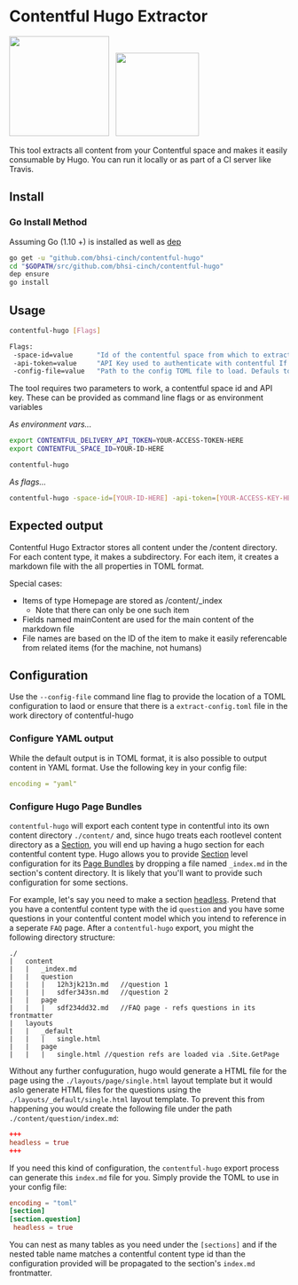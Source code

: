 # Contentful Hugo Extractor

<img src="https://d33wubrfki0l68.cloudfront.net/21d38ec2ccdfaacf6adc0b9921add9d18406493a/e1bcd/assets/images/logos/contentful-dark.svg" width="180" /> &nbsp; <img src="https://gohugo.io/img/hugo-logo.png" width="150" />

This tool extracts all content from your Contentful space and makes it easily consumable by Hugo. You can run it locally or as part of a CI server like Travis.

## Install

### Go Install Method

Assuming Go (1.10 +) is installed as well as [dep](https://golang.github.io/dep/)

``` sh
go get -u "github.com/bhsi-cinch/contentful-hugo"
cd "$GOPATH/src/github.com/bhsi-cinch/contentful-hugo"
dep ensure
go install
```

## Usage

``` sh
contentful-hugo [Flags]

Flags:
 -space-id=value      "Id of the contentful space from which to extract content. If not present will default to an environment variable named `$CONTENTFUL_SPACE_ID`"
 -api-token=value     "API Key used to authenticate with contentful If not present will default to an environment variable named `$CONTENTFUL_DELIVERY_API_TOKEN`"
 -config-file=value   "Path to the config TOML file to load. Defauls to `./extract-config.tml`"
 ```

The tool requires two parameters to work, a contentful space id and API key. These can be provided as command line flags or as environment variables

_As environment vars..._

``` sh
export CONTENTFUL_DELIVERY_API_TOKEN=YOUR-ACCESS-TOKEN-HERE
export CONTENTFUL_SPACE_ID=YOUR-ID-HERE

contentful-hugo
```

_As flags..._

``` sh
contentful-hugo -space-id=[YOUR-ID-HERE] -api-token=[YOUR-ACCESS-KEY-HERE] -config-file="./export-conf.toml"

```

## Expected output

Contentful Hugo Extractor stores all content under the /content directory. For each content type, it makes a subdirectory. For each item, it creates a markdown file with the all properties in TOML format.

Special cases:

- Items of type Homepage are stored as /content/_index
  - Note that there can only be one such item
- Fields named mainContent are used for the main content of the markdown file
- File names are based on the ID of the item to make it easily referencable from related items (for the machine, not humans)

## Configuration

Use the `--config-file` command line flag to provide the location of a TOML configuration to laod or ensure that there is a `extract-config.toml` file in the work directory of contentful-hugo

### Configure YAML output

While the default output is in TOML format, it is also possible to output content in YAML format. Use the following key in your config file:

``` yaml
encoding = "yaml"
```

### Configure Hugo Page Bundles

`contentful-hugo` will export each content type in contentful into its own content directory `./content/` and, since hugo treats each rootlevel content directory as a [Section][1], you will end up having a hugo section for each contentful content type. Hugo allows you to provide [Section][1] level configuration for its [Page Bundles](https://gohugo.io/content-management/page-bundles) by dropping a file named `_index.md` in the section's content directory. It is likely that you'll want to provide such configuration for some sections. 

For example, let's say you need to make a section [headless](https://gohugo.io/content-management/page-bundles/#headless-bundle). Pretend that you have a contentful content type with the id `question` and you have some questions in your contentful content model which you intend to reference in a seperate `FAQ` page. After a `contentful-hugo` export, you might the following directory structure:

``` none
./
|   content
|   |   _index.md
|   |   question
|   |   |   12h3jk213n.md   //question 1
|   |   |   sdfer343sn.md   //question 2
|   |   page
|   |   |   sdf234dd32.md   //FAQ page - refs questions in its frontmatter
|   layouts
|   |   _default
|   |   |   single.html
|   |   page
|   |   |   single.html //question refs are loaded via .Site.GetPage
```

Without any further confuguration, hugo would generate a HTML file for the page using the `./layouts/page/single.html` layout template but it would aslo generate HTML files for the questions using the `./layouts/_default/single.html` layout template. To prevent this from happening you would create the following file under the path `./content/question/index.md`: 

``` toml
+++
headless = true
+++
```

If you need this kind of configuration, the `contentful-hugo` export process can generate this `index.md` file for you.  Simply provide the TOML to use in your config file:

``` toml
encoding = "toml"
[section]
[section.question]
 headless = true
```

You can nest as many tables as you need under the `[sections]` and if the nested table name matches a contentful content type id than the configuration provided will be propagated to the section's `index.md` frontmatter. 

[1]: https://gohugo.io/content-management/sections/